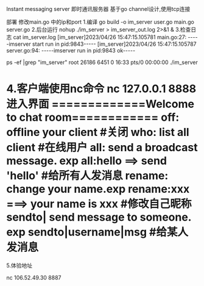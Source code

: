 Instant messaging server 即时通讯服务器
基于go channel设计,使用tcp连接

部署
修改main.go 中的ip和port
1.编译
go build -o im_server user.go main.go server.go
2.后台运行
nohup ./im_server > im_server_out.log 2>&1 &
3.检查日志 
cat im_server.log
[im_server]2023/04/26 15:47:15.105781 main.go:27: -----imserver start run in pid:9843-----
[im_server]2023/04/26 15:47:15.105787 server.go:94: -----imserver run in pid:9843 ok-----

ps -ef |grep "im_server"
root     26186  6451  0 16:33 pts/0    00:00:00 ./im_server

4.客户端使用nc命令
nc 127.0.0.1 8888
进入界面
=============Welcome to chat room============
off: offline your client #关闭
who: list all client #在线用户
all: send a broadcast message. exp all:hello ==> send 'hello' #给所有人发消息
rename: change your name.exp rename:xxx ===> your name is xxx #修改自己昵称
sendto| send message to someone. exp sendto|username|msg #给某人发消息
===========================================

5.体验地址

nc 106.52.49.30 8887